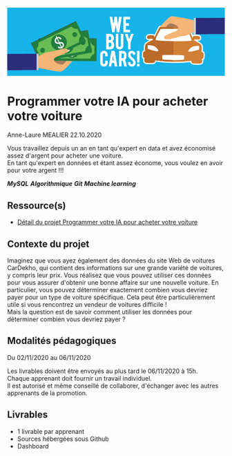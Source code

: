 ![plot](./assets/fanart.jpg)

# Programmer votre IA pour acheter votre voiture  

Anne-Laure MEALIER 22.10.2020  

Vous travaillez depuis un an en tant qu'expert en data et avez économisé assez d'argent pour acheter une voiture.  
En tant qu'expert en données et étant assez économe, vous voulez en avoir pour votre argent !!!  

***MySQL*** ***Algorithmique*** ***Git*** ***Machine learning***  

## Ressource(s)  

* [Détail du projet Programmer votre IA pour acheter votre voiture](https://drive.google.com/file/d/1qYQ36m451bWwxhSEuqCFZz410fKdGsAb/view)  

## Contexte du projet  

Imaginez que vous ayez également des données du site Web de voitures CarDekho, qui contient des informations sur une grande variété de voitures, y compris leur prix. Vous réalisez que vous pouvez utiliser ces données pour vous assurer d'obtenir une bonne affaire sur une nouvelle voiture. En particulier, vous pouvez déterminer exactement combien vous devriez payer pour un type de voiture spécifique. Cela peut être particulièrement utile si vous rencontrez un vendeur de voitures difficile !  
Mais la question est de savoir comment utiliser les données pour déterminer combien vous devriez payer ?  

## Modalités pédagogiques  

Du 02/11/2020 au 06/11/2020  

Les livrables doivent être envoyés au plus tard le 06/11/2020 à 15h.  
Chaque apprenant doit fournir un travail individuel.  
Il est autorisé et même conseillé de collaborer, d'échanger avec les autres apprenants de la promotion.  

## Livrables  

* 1 livrable par apprenant  
* Sources hébergées sous Github  
* Dashboard  

